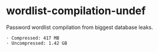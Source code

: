 # wordlist-compilation-undef
Password wordlist compilation from biggest database leaks.
```
· Compressed: 417 MB
· Uncompressed: 1.42 GB
```
